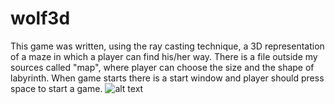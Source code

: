 # wolf3d
This game was written, using the ray casting technique, a 3D representation of a maze in which a player can find his/her way.
There is a file outside my sources called "map", where player can choose the size and the shape of labyrinth.
When game starts there is a start window and player should press  space to start a game.
![alt text](https://github.com/elopukh/wolf3d/blob/master/pics/pic1.png)
